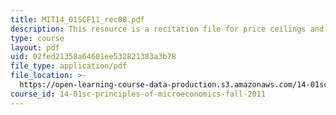 ```yaml
---
title: MIT14_01SCF11_rec08.pdf
description: This resource is a recitation file for price ceilings and price floors.
type: course
layout: pdf
uid: 02fed21358a64601ee532821383a3b78
file_type: application/pdf
file_location: >-
  https://open-learning-course-data-production.s3.amazonaws.com/14-01sc-principles-of-microeconomics-fall-2011/02fed21358a64601ee532821383a3b78_MIT14_01SCF11_rec08.pdf
course_id: 14-01sc-principles-of-microeconomics-fall-2011
---
```

